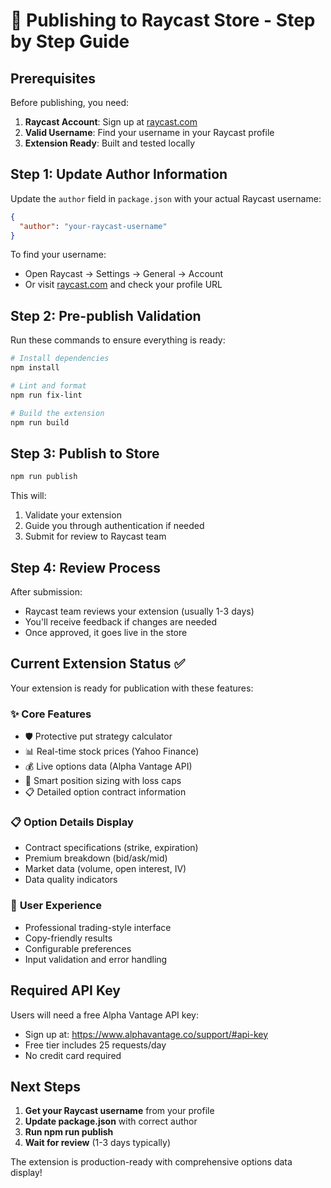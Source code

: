 # 🚀 Publishing to Raycast Store - Step by Step Guide

## Prerequisites

Before publishing, you need:

1. **Raycast Account**: Sign up at [raycast.com](https://raycast.com)
2. **Valid Username**: Find your username in your Raycast profile
3. **Extension Ready**: Built and tested locally

## Step 1: Update Author Information

Update the `author` field in `package.json` with your actual Raycast username:

```json
{
  "author": "your-raycast-username"
}
```

To find your username:
- Open Raycast → Settings → General → Account
- Or visit [raycast.com](https://raycast.com) and check your profile URL

## Step 2: Pre-publish Validation

Run these commands to ensure everything is ready:

```bash
# Install dependencies
npm install

# Lint and format
npm run fix-lint

# Build the extension
npm run build
```

## Step 3: Publish to Store

```bash
npm run publish
```

This will:
1. Validate your extension
2. Guide you through authentication if needed
3. Submit for review to Raycast team

## Step 4: Review Process

After submission:
- Raycast team reviews your extension (usually 1-3 days)
- You'll receive feedback if changes are needed
- Once approved, it goes live in the store

## Current Extension Status ✅

Your extension is ready for publication with these features:

### ✨ **Core Features**
- 🛡️ Protective put strategy calculator
- 📊 Real-time stock prices (Yahoo Finance)
- 💰 Live options data (Alpha Vantage API)
- 🎯 Smart position sizing with loss caps
- 📋 Detailed option contract information

### 📋 **Option Details Display**
- Contract specifications (strike, expiration)
- Premium breakdown (bid/ask/mid)
- Market data (volume, open interest, IV)
- Data quality indicators

### 🔧 **User Experience**
- Professional trading-style interface
- Copy-friendly results
- Configurable preferences
- Input validation and error handling

## Required API Key

Users will need a free Alpha Vantage API key:
- Sign up at: https://www.alphavantage.co/support/#api-key
- Free tier includes 25 requests/day
- No credit card required

## Next Steps

1. **Get your Raycast username** from your profile
2. **Update package.json** with correct author
3. **Run npm run publish**
4. **Wait for review** (1-3 days typically)

The extension is production-ready with comprehensive options data display!
